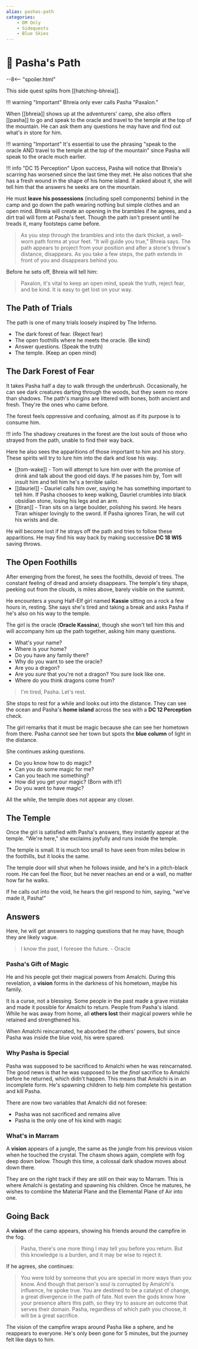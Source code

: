 ```yaml
---
alias: pashas-path
categories:
    - DM Only
    - Sidequests
    - Blue Skies
---
```

# 🔐 Pasha's Path

--8<-- "spoiler.html"

This side quest splits from [[hatching-bhreia]].

!!! warning "Important"
    Bhreia only ever calls Pasha "Paxalon."

When [[bhreia]] shows up at the adventurers' camp, she also offers [[pasha]] to go and speak to the oracle and travel to the temple at the top of the mountain. He can ask them any questions he may have and find out what's in store for him.

!!! warning "Important"
    It's essential to use the phrasing "speak to the oracle AND travel to the temple at the top of the mountain" since Pasha will speak to the oracle much earlier.

!!! info "DC 15 Perception"
    Upon success, Pasha will notice that Bhreia's scarring has worsened since the last time they met. He also notices that she has a fresh wound in the shape of his home island. If asked about it, she will tell him that the answers he seeks are on the mountain.

He must **leave his possessions** (including spell components) behind in the camp and go down the path wearing nothing but simple clothes and an open mind. Bhreia will create an opening in the brambles if he agrees, and a dirt trail will form at Pasha's feet. Though the path isn't present until he treads it, many footsteps came before.

> As you step through the brambles and into the dark thicket, a well-worn path forms at your feet. "It will guide you true," Bhreia says. The path appears to project from your position and after a stone's throw's distance, disappears. As you take a few steps, the path extends in front of you and disappears behind you.

Before he sets off, Bhreia will tell him:

> Paxalon, it's vital to keep an open mind, speak the truth, reject fear, and be kind. It is easy to get lost on your way.

## The Path of Trials

The path is one of many trials loosely inspired by The Inferno.

- The dark forest of fear. (Reject fear)
- The open foothills where he meets the oracle. (Be kind)
- Answer questions. (Speak the truth)
- The temple. (Keep an open mind)

## The Dark Forest of Fear

It takes Pasha half a day to walk through the underbrush. Occasionally, he can see dark creatures darting through the woods, but they seem no more than shadows. The path's margins are littered with bones, both ancient and fresh. They're the ones who came before.

The forest feels oppressive and confusing, almost as if its purpose is to consume him.

!!! info
    The shadowy creatures in the forest are the lost souls of those who strayed from the path, unable to find their way back.

Here he also sees the apparitions of those important to him and his story. These spirits will try to lure him into the dark and lose his way.

- [[tom-wake]] - Tom will attempt to lure him over with the promise of drink and talk about the good old days. If he passes him by, Tom will insult him and tell him he's a terrible sailor.
- [[dauriel]] - Dauriel calls him over, saying he has something important to tell him. If Pasha chooses to keep walking, Dauriel crumbles into black obsidian stone, losing his legs and an arm.
- [[tiran]] - Tiran sits on a large boulder, polishing his sword. He hears Tiran whisper lovingly to the sword. If Pasha ignores Tiran, he will cut his wrists and die.

He will become lost if he strays off the path and tries to follow these apparitions. He may find his way back by making successive **DC 18 WIS** saving throws.

## The Open Foothills

After emerging from the forest, he sees the foothills, devoid of trees. The constant feeling of dread and anxiety disappears. The temple's tiny shape, peeking out from the clouds, is miles above, barely visible on the summit.

He encounters a young Half-Elf girl named **Kassie** sitting on a rock a few hours in, resting. She says she's tired and taking a break and asks Pasha if he's also on his way to the temple.

The girl is the oracle (**Oracle Kassina**), though she won't tell him this and will accompany him up the path together, asking him many questions.

- What's your name?
- Where is your home?
- Do you have any family there?
- Why do you want to see the oracle?
- Are you a dragon?
- Are you *sure* that you're not a dragon? You sure look like one.
- Where do you think dragons come from?

> I'm tired, Pasha. Let's rest.

She stops to rest for a while and looks out into the distance. They can see the ocean and Pasha's **home island** across the sea with a **DC 12 Perception** check.

The girl remarks that it must be magic because she can see her hometown from there. Pasha cannot see her town but spots the **blue column** of light in the distance.

She continues asking questions.

- Do you know how to do magic?
- Can you do some magic for me?
- Can you teach me something?
- How did you get your magic? (Born with it?)
- Do you want to have magic?

All the while, the temple does not appear any closer.

## The Temple

Once the girl is satisfied with Pasha's answers, they instantly appear at the temple. "We're here," she exclaims joyfully and runs inside the temple.

The temple is small. It is much too small to have seen from miles below in the foothills, but it looks the same.

The temple door will shut when he follows inside, and he's in a pitch-black room. He can feel the floor, but he never reaches an end or a wall, no matter how far he walks.

If he calls out into the void, he hears the girl respond to him, saying, "we've made it, Pasha!"

## Answers

Here, he will get answers to nagging questions that he may have, though they are likely vague.

> I know the past, I foresee the future. - Oracle

### Pasha's Gift of Magic

He and his people got their magical powers from Amalchi. During this revelation, a **vision** forms in the darkness of his hometown, maybe his family.

It is a curse, not a blessing. Some people in the past made a grave mistake and made it possible for Amalchi to return. People from Pasha's island. While he was away from home, all **others lost** their magical powers while he retained and strengthened his.

When Amalchi reincarnated, he absorbed the others' powers, but since Pasha was inside the blue void, his were spared.

### Why Pasha is Special

Pasha was supposed to be sacrificed to Amalchi when he was reincarnated. The good news is that he was supposed to be the *final* sacrifice to Amalchi before he returned, which didn't happen. This means that Amalchi is in an incomplete form. He's spawning children to help him complete his gestation and kill Pasha.

There are now two variables that Amalchi did not foresee:

- Pasha was not sacrificed and remains alive
- Pasha is the only one of his kind with magic

### What's in Marram

A **vision** appears of a jungle, the same as the jungle from his previous vision when he touched the crystal. The chasm shows again, complete with fog deep down below. Though this time, a colossal dark shadow moves about down there.

They are on the right track if they are still on their way to Marram. This is where Amalchi is gestating and spawning his children. Once he matures, he wishes to combine the Material Plane and the Elemental Plane of Air into one.

## Going Back

A **vision** of the camp appears, showing his friends around the campfire in the fog.

> Pasha, there's one more thing I may tell you before you return. But this knowledge is a burden, and it may be wise to reject it.

If he agrees, she continues:

> You were told by someone that you are special in more ways than you know. And though that person's soul is corrupted by Amalchi's influence, he spoke true. You are destined to be a catalyst of change, a great divergence in the path of fate. Not even the gods know how your presence alters this path, so they try to assure an outcome that serves their domain. Pasha, regardless of which path you choose, it will be a great sacrifice.

The vision of the campfire wraps around Pasha like a sphere, and he reappears to everyone. He's only been gone for 5 minutes, but the journey felt like days to him.
